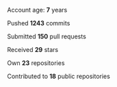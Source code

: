 Account age: **7** years

Pushed **1243** commits

Submitted **150** pull requests

Received **29** stars

Own **23** repositories

Contributed to **18** public repositories
